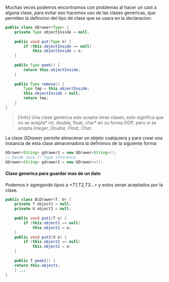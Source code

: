 Muchas veces podemos encontrarnos con problemas al hacer un cast a alguna clase, para evitar eso hacemos uso de las clases genericas, que permiten la defincion del tipo de clase que se usara en la declaracion:

```java
public class GDrawer<Type> {  
	private Type objectInside = null;  
	
	public void put(Type o) {  
		if (this.objectInside == null)  
			this.objectInside = o;  
	}  
	
	public Type peek() {  
		return this.objectInside;  
	}  
	
	public Type remove() {  
		Type tmp = this.objectInside;  
		this.objectInside = null;  
		return tmp;  
	}  
}
```

>[!info]
>Una clase genérica solo acepta otras clases, esto significa que no se acepta* int, double, float, char* en su forma OOP, pero si se acepta *Integer, Double, Float, Char*.

La clase *GDrawer* permite almacenar un objeto cualquiera y para crear una instancia de esta clase almacenadora la definimos de la siguiente forma:
```java
GDrawer<String> gdrawer1 = new GDrawer<String>();
// Desde Java 7: Type inference
GDrawer<String> gdrawer1 = new GDrawer<>(); 
```

#### Clase generica para guardar mas de un dato
Podemos ir agregando tipos a *<T1,T2,T3...>* y estos seran aceptados por la clase.
```java
public class BiDrawer<T, U> {  
	private T object1 = null;  
	private U object2 = null;
	  
	public void put1(T o) {  
		if (this.object1 == null)  
			this.object1 = o;  
	}  
	public void put2(U o) {  
		if (this.object2 == null)  
			this.object2 = o;  
	}  
	
	public T peek1() {  
	return this.object1;  
	} ...  
}
```